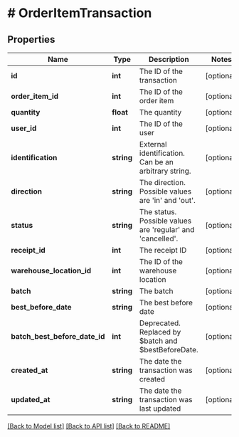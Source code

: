 # # OrderItemTransaction

## Properties

Name | Type | Description | Notes
------------ | ------------- | ------------- | -------------
**id** | **int** | The ID of the transaction | [optional] 
**order_item_id** | **int** | The ID of the order item | [optional] 
**quantity** | **float** | The quantity | [optional] 
**user_id** | **int** | The ID of the user | [optional] 
**identification** | **string** | External identification. Can be an arbitrary string. | [optional] 
**direction** | **string** | The direction. Possible values are &#39;in&#39; and &#39;out&#39;. | [optional] 
**status** | **string** | The status. Possible values are &#39;regular&#39; and &#39;cancelled&#39;. | [optional] 
**receipt_id** | **int** | The receipt ID | [optional] 
**warehouse_location_id** | **int** | The ID of the warehouse location | [optional] 
**batch** | **string** | The batch | [optional] 
**best_before_date** | **string** | The best before date | [optional] 
**batch_best_before_date_id** | **int** | Deprecated. Replaced by $batch and $bestBeforeDate. | [optional] 
**created_at** | **string** | The date the transaction was created | [optional] 
**updated_at** | **string** | The date the transaction was last updated | [optional] 

[[Back to Model list]](../../README.md#documentation-for-models) [[Back to API list]](../../README.md#documentation-for-api-endpoints) [[Back to README]](../../README.md)


